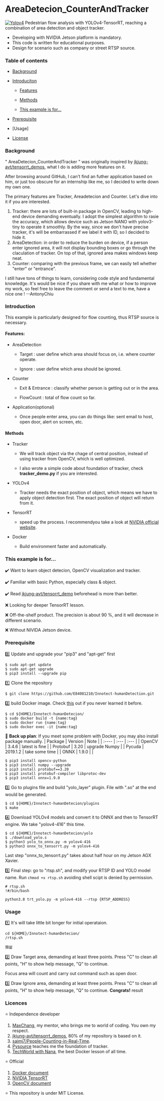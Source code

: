 # AreaDetecion_CounterAndTracker

[![Yolov4](https://img.shields.io/badge/YOLOv4--TRT-AreaDetection-brightgreen)](https://github.com/E84081210/AreaDetecion_CounterAndTracker)
Pedestrian flow analysis with YOLOv4-TensorRT, reaching a combination of area detection and object tracker.
- Developing with NVIDIA Jetson platform is mandatory.
- This code is written for educational purposes.
- Design for scenario such as company or street RTSP source.

### Table of contents

- [Background](#background)

- [Introduciton](#introduction)

    - [Features](#features)

    - [Methods](#methods)

    - [This example is for...](#this-example-is-for)

- [Prerequisite](#prerequisite)
  
- [Usage]

- [License](#license)

### Background
" AreaDetecion_CounterAndTracker " was originally inspired by [jkjung-avt/tensorrt_demos](https://github.com/jkjung-avt/tensorrt_demos), what I do is adding more features on it. 

After browsing around GitHub, I can't find an futher application based on him, or just too obscure for an internship like me, so I decided to write down my own one. 

The primary features are Tracker, Areadetecion and Counter. Let's dive into it if you are interested.
1. Tracker: there are lots of built-in package in OpenCV, leading to high-end device demanding eventually. I adopt the simplest algorithm to rasie the accuracy, which allows device such as Jetson NANO with yolov3-tiny to operate it smoothly. By the way, since we don't have precise tracker, it's will be embarrassed if we label it with ID, so I decided to hide it.
2. AreaDetection: in order to reduce the burden on device, if a person enter ignored area, it will not display bounding boxes or go through the claculation of tracker. On top of that, ignored area makes windows keep neat.
3. Counter: comparing with the previous frame, we can easily tell whether "enter" or "entrance".

I still have tons of things to learn, considering code style and fundamental knowledge. It's would be nice if you share with me what or how to improve my work, so feel free to leave the comment or send a text to me, have a nice one ! --AntonyChiu


### Introduction

This example is particularly designed for flow counting, thus RTSP source is necessary. 

#### Features:

- AreaDetection

    - Target    : user define which area should focus on, i.e. where counter operate.

    - Ignore    : user define which area should be ignored.

- Counter

    - Exit & Entrance : classify whether person is getting out or in the area.

    - FlowCount       : total of flow count so far.

- Application(optional)

    - Once people enter area, you can do things like: sent email to host, open door, alert on screen, etc.

#### Methods

- Tracker

    - We will track object via the chage of central position, instead of using tracker from OpenCV, which is well optimized.

    - I also wrote a simple code about foundation of tracker, check **tracker_demo.py** if you are interested.

- YOLOv4

    - Tracker needs the exact position of object, which means we have to apply object detection first. The exact position of object will return from it.

- TensorRT

    - speed up the process. I recommendyou take a look at [NVIDIA official website](https://developer.nvidia.com/tensorrt).

- Docker

    - Build environment faster and automatically.  

### This example is for...

:heavy_check_mark: Want to learn object detecion, OpenCV visualization and tracker.

:heavy_check_mark: Familiar with basic Python, especially class & object.

:heavy_check_mark: Read [jkjung-avt/tensorrt_demo](https://github.com/jkjung-avt/tensorrt_demos) beforehead is more than better.

:x: Looking for deeper TensorRT lesson.

:x: Off-the-shelf product. The precision is about 90 %, and it will decrease in different scenario.

:x: Without NIVIDA Jetson device.

### Prerequisite

:zero: Update and upgrade your "pip3" and "apt-get" first
```shell
$ sudo apt-get update
$ sudo apt-get upgrade
$ pip3 install --upgrade pip
```

:one: Clone the repository
```shell
$ git clone https://github.com/E84081210/Innotect-humanDetection.git
```

:two: build Docker image. Check [this](https://docs.docker.com/develop/develop-images/dockerfile_best-practices/) out if you never learned it before.
```shell
$ cd ${HOME}/Innotect-humanDetecion/
$ sudo docker build -t {name:tag}
$ sudo docker run {name:tag}
$ sudo docker exec -it {name:tag}
```

:raised_hands: __Back up plan__: If you meet some problem with Docker, you may also install package manually.
| Package   | Version   | Note            |
| :----     | :---      | :---            |
| OpenCV    | 3.4.6     | latest is fine  |
| Protobuf  | 3.20      | upgrade Numpy   |
| Pycuda    | 2019.1.2  | take some time  |
| ONNX      | 1.9.0     |                 |

```shell
$ pip3 install opencv-python
$ pip3 install numpy --upgrade
$ pip3 install protobuf==3.20
$ pip3 install protobuf-compiler libprotoc-dev
$ pip3 install onnx=1.9.0
```

:three: Go to plugins file and build "yolo_layer" plugin. File with ".so" at the end would be generated. 
```shell
$ cd ${HOME}/Innotect-humanDetecion/plugins
$ make
```

:four: Download YOLOv4 models and convert it to ONNX and then to TensorRT engine. We take "yolov4-416" this time.
```shell
$ cd ${HOME}/Innotect-humanDetecion/yolo
$ ./download_yolo.s
$ python3 yolo_to_onnx.py -m yolov4-416
$ python3 onnx_to_tensorrt.py -m yolov4-416
```

Last step "onnx_to_tensorrt.py" takes about half hour on my Jetson AGX Xavier.

:five: Final step: go to "rtsp.sh", and modify your RTSP ID and YOLO model name. Run ```chmod +x rtsp.sh``` avoiding shell scipt is denied by permission.
```shell
# rtsp.sh
!#/bin/bash

python3.8 trt_yolo.py -m yolov4-416 --rtsp {RTSP_ADDRESS}
```

### Usage
:one: It's will take little bit longer for initial operataion.
```shell
cd ${HOME}/Innotect-humanDetecion/
/rtsp.sh
```
```shell
預留
```

:two: Draw Target area, demanding at least three points. Press "C" to clean all points, "H" to show help message, "Q" to continue.

Focus area will count and carry out command such as open door.

:three: Draw Ignore area, demanding at least three points. Press "C" to clean all points, "H" to show help message, "Q" to continue.
__Congrats!__ 
result


### Licences

:star: Independence developer
1. [MaxChang](https://github.com/MaxChangInnodisk), my mentor, who brings me to world of coding. You own my respect.
2. [jkjung-avt/tensorrt_demos](https://github.com/jkjung-avt/tensorrt_demos), 80% of my repository is based on it.
3. [saimj7/People-Counting-in-Real-Time](https://github.com/saimj7/People-Counting-in-Real-Time).
4. [Pysource](https://pysource.com) teaches me the foundation of tracker.
5. [TechWorld with Nana](https://www.youtube.com/watch?v=3c-iBn73dDE), the best Docker lesson of all time.

:star: Official 
1. [Docker document](https://docs.docker.com)
2. [NVIDIA TensorRT](https://github.com/NVIDIA/TensorRT)
3. [OpenCV document](https://docs.opencv.org/4.x/)

:star: This repository is under MIT License.